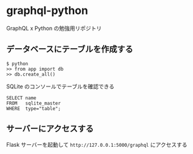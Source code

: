 # graphql-python
GraphQL x Python の勉強用リポジトリ

## データベースにテーブルを作成する
```shell script
$ python
>> from app import db
>> db.create_all()
```

SQLite のコンソールでテーブルを確認できる
```sqlite
SELECT name 
FROM   sqlite_master 
WHERE  type="table";
```

## サーバーにアクセスする
Flask サーバーを起動して `http://127.0.0.1:5000/graphql` にアクセスする
